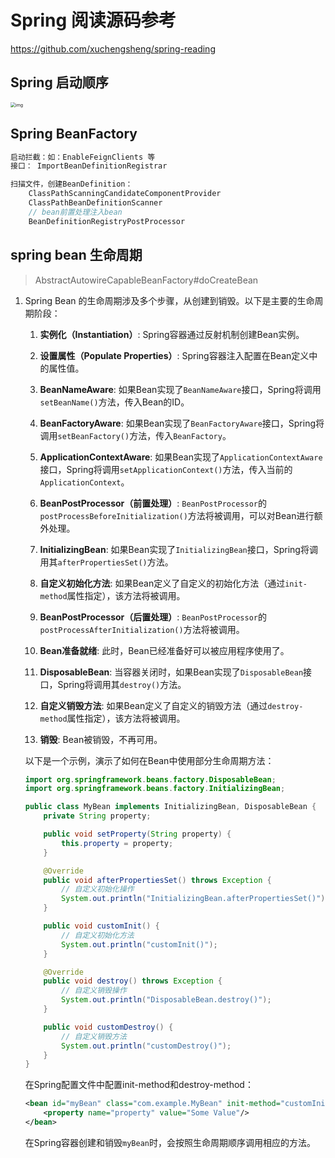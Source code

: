 # Spring 阅读源码参考

https://github.com/xuchengsheng/spring-reading



## Spring 启动顺序

<img src="https://pic2.zhimg.com/80/v2-f7402c5f14604c9ce0d5b0bb3a1fba35_1440w.webp" alt="img" style="zoom:50%;" />



## Spring BeanFactory

```java
启动拦截：如：EnableFeignClients 等
接口： ImportBeanDefinitionRegistrar

扫描文件，创建BeanDefinition：
	ClassPathScanningCandidateComponentProvider
	ClassPathBeanDefinitionScanner
	// bean前置处理注入bean
	BeanDefinitionRegistryPostProcessor
```

## spring bean 生命周期

> AbstractAutowireCapableBeanFactory#doCreateBean

1. Spring Bean 的生命周期涉及多个步骤，从创建到销毁。以下是主要的生命周期阶段：

   1. **实例化（Instantiation）**:
      Spring容器通过反射机制创建Bean实例。

   2. **设置属性（Populate Properties）**:
      Spring容器注入配置在Bean定义中的属性值。

   3. **BeanNameAware**:
      如果Bean实现了`BeanNameAware`接口，Spring将调用`setBeanName()`方法，传入Bean的ID。

   4. **BeanFactoryAware**:
      如果Bean实现了`BeanFactoryAware`接口，Spring将调用`setBeanFactory()`方法，传入`BeanFactory`。

   5. **ApplicationContextAware**:
      如果Bean实现了`ApplicationContextAware`接口，Spring将调用`setApplicationContext()`方法，传入当前的`ApplicationContext`。

   6. **BeanPostProcessor（前置处理）**:
      `BeanPostProcessor`的`postProcessBeforeInitialization()`方法将被调用，可以对Bean进行额外处理。

   7. **InitializingBean**:
      如果Bean实现了`InitializingBean`接口，Spring将调用其`afterPropertiesSet()`方法。

   8. **自定义初始化方法**:
      如果Bean定义了自定义的初始化方法（通过`init-method`属性指定），该方法将被调用。

   9. **BeanPostProcessor（后置处理）**:
      `BeanPostProcessor`的`postProcessAfterInitialization()`方法将被调用。

   10. **Bean准备就绪**:
       此时，Bean已经准备好可以被应用程序使用了。

   11. **DisposableBean**:
       当容器关闭时，如果Bean实现了`DisposableBean`接口，Spring将调用其`destroy()`方法。

   12. **自定义销毁方法**:
       如果Bean定义了自定义的销毁方法（通过`destroy-method`属性指定），该方法将被调用。

   13. **销毁**:
       Bean被销毁，不再可用。

   以下是一个示例，演示了如何在Bean中使用部分生命周期方法：

   ```java
   import org.springframework.beans.factory.DisposableBean;
   import org.springframework.beans.factory.InitializingBean;
   
   public class MyBean implements InitializingBean, DisposableBean {
       private String property;
   
       public void setProperty(String property) {
           this.property = property;
       }
   
       @Override
       public void afterPropertiesSet() throws Exception {
           // 自定义初始化操作
           System.out.println("InitializingBean.afterPropertiesSet()");
       }
   
       public void customInit() {
           // 自定义初始化方法
           System.out.println("customInit()");
       }
   
       @Override
       public void destroy() throws Exception {
           // 自定义销毁操作
           System.out.println("DisposableBean.destroy()");
       }
   
       public void customDestroy() {
           // 自定义销毁方法
           System.out.println("customDestroy()");
       }
   }
   ```

   在Spring配置文件中配置init-method和destroy-method：

   ```xml
   <bean id="myBean" class="com.example.MyBean" init-method="customInit" destroy-method="customDestroy">
       <property name="property" value="Some Value"/>
   </bean>
   ```

   在Spring容器创建和销毁`myBean`时，会按照生命周期顺序调用相应的方法。





